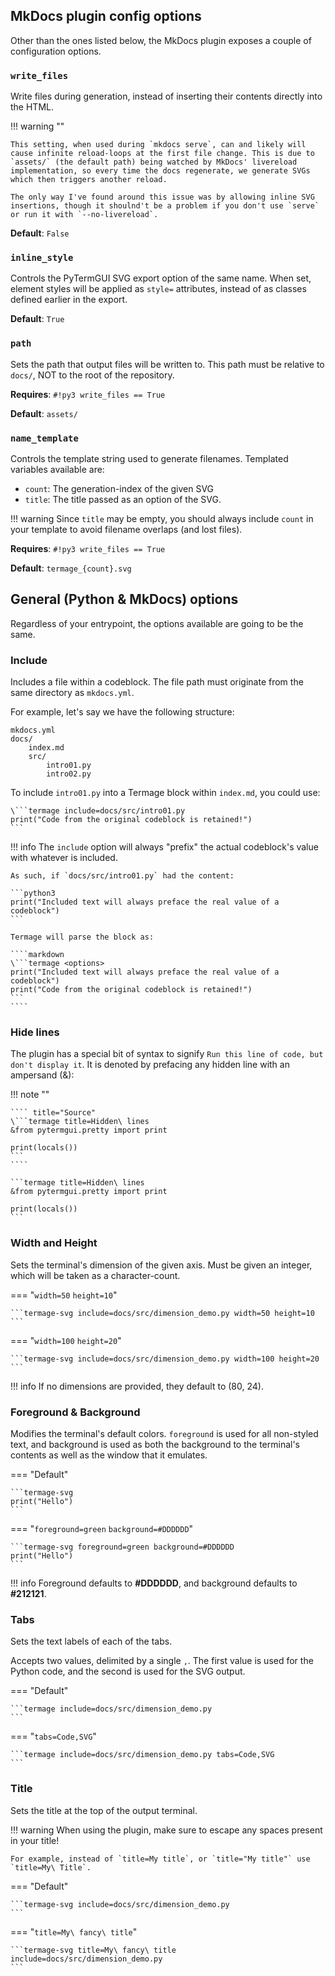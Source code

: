 ## MkDocs plugin config options

Other than the ones listed below, the MkDocs plugin exposes a couple of configuration options.

### `write_files`

Write files during generation, instead of inserting their contents directly into the HTML.

!!! warning ""

    This setting, when used during `mkdocs serve`, can and likely will cause infinite reload-loops at the first file change. This is due to `assets/` (the default path) being watched by MkDocs' livereload implementation, so every time the docs regenerate, we generate SVGs which then triggers another reload.

    The only way I've found around this issue was by allowing inline SVG insertions, though it shoulnd't be a problem if you don't use `serve` or run it with `--no-livereload`.

**Default**: `False`

### `inline_style`

<!-- TODO: Add reference link when available -->
Controls the PyTermGUI SVG export option of the same name. When set, element styles will be applied as `style=` attributes, instead of as classes defined earlier in the export.

**Default**: `True`

### `path`

Sets the path that output files will be written to. This path must be relative to `docs/`, NOT to the root of the repository.

**Requires**: `#!py3 write_files == True`

**Default**: `assets/`

### `name_template`


Controls the template string used to generate filenames. Templated variables available are:

- `count`: The generation-index of the given SVG
- `title`: The title passed as an option of the SVG.

!!! warning
    Since `title` may be empty, you should always include `count` in your template to avoid filename overlaps (and lost files).


**Requires**: `#!py3 write_files == True`

**Default**: `termage_{count}.svg`


## General (Python & MkDocs) options

Regardless of your entrypoint, the options available are going to be the same.


### Include

Includes a file within a codeblock. The file path must originate from the same directory as `mkdocs.yml`.

For example, let's say we have the following structure:

```
mkdocs.yml
docs/
    index.md 
    src/
        intro01.py
        intro02.py
```

To include `intro01.py` into a Termage block within `index.md`, you could use:

````
\```termage include=docs/src/intro01.py
print("Code from the original codeblock is retained!")
```
````

!!! info
    The `include` option will always "prefix" the actual codeblock's value with whatever is included.

    As such, if `docs/src/intro01.py` had the content:

    ```python3
    print("Included text will always preface the real value of a codeblock")
    ```

    Termage will parse the block as:

    ````markdown
    \```termage <options>
    print("Included text will always preface the real value of a codeblock")
    print("Code from the original codeblock is retained!")
    ```
    ````


### Hide lines

The plugin has a special bit of syntax to signify `Run this line of code, but don't display it`. It is denoted by prefacing any hidden line with an ampersand (&):

!!! note ""

    ```` title="Source"
    \```termage title=Hidden\ lines
    &from pytermgui.pretty import print

    print(locals())
    ```
    ````

    ```termage title=Hidden\ lines
    &from pytermgui.pretty import print

    print(locals())
    ```



### Width and Height

Sets the terminal's dimension of the given axis. Must be given an integer, which will be taken as a character-count.

=== "`width=50` `height=10`"

    ```termage-svg include=docs/src/dimension_demo.py width=50 height=10
    ```

=== "`width=100` `height=20`"

    ```termage-svg include=docs/src/dimension_demo.py width=100 height=20
    ```

!!! info
    If no dimensions are provided, they default to (80, 24).



### Foreground & Background

Modifies the terminal's default colors. `foreground` is used for all non-styled text, and background is used as both the background to the terminal's contents as well as the window that it emulates.

=== "Default"

    ```termage-svg
    print("Hello")
    ```

=== "`foreground=green` `background=#DDDDDD`"

    ```termage-svg foreground=green background=#DDDDDD
    print("Hello")
    ```

!!! info
    Foreground defaults to __#DDDDDD__, and background defaults to __#212121__.


### Tabs

Sets the text labels of each of the tabs.

Accepts two values, delimited by a single `,`. The first value is used for the Python code, and the second is used for the SVG output.

=== "Default"

    ```termage include=docs/src/dimension_demo.py
    ```

=== "`tabs=Code,SVG`"

    ```termage include=docs/src/dimension_demo.py tabs=Code,SVG
    ```

### Title

Sets the title at the top of the output terminal.

!!! warning
    When using the plugin, make sure to escape any spaces present in your title!

    For example, instead of `title=My title`, or `title="My title"` use `title=My\ Title`.

=== "Default"

    ```termage-svg include=docs/src/dimension_demo.py
    ```

=== "`title=My\ fancy\ title`"

    ```termage-svg title=My\ fancy\ title include=docs/src/dimension_demo.py 
    ```
